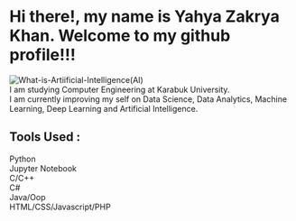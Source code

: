 # Hi there!, my name is Yahya Zakrya Khan. Welcome to my github profile!!!

![What-is-Artiificial-Intelligence(AI)](https://github.com/Yahya3mn/README/assets/129393359/fcb1c4a8-48bb-457f-83c5-18570e6abd08)  <br/>
I am studying Computer Engineering at Karabuk University. <br/>
I am currently improving my self on Data Science, Data Analytics, Machine Learning, Deep Learning and Artificial Intelligence.<br/>

## Tools Used :<br/>
Python <br/>
Jupyter Notebook <br/>
C/C++ <br/>
C# <br/>
Java/Oop <br/>
HTML/CSS/Javascript/PHP <br/>
